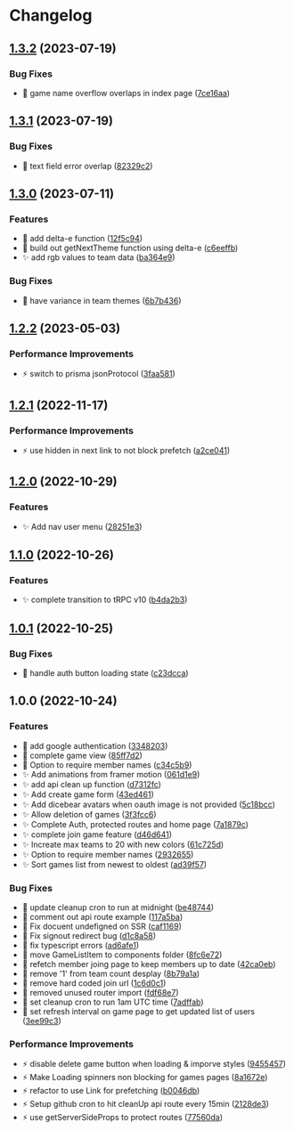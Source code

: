 # Changelog

## [1.3.2](https://github.com/jacobgad/teams/compare/v1.3.1...v1.3.2) (2023-07-19)


### Bug Fixes

* :lipstick: game name overflow overlaps in index page ([7ce16aa](https://github.com/jacobgad/teams/commit/7ce16aac02a753f294b5fe0fc758766534fb1362))

## [1.3.1](https://github.com/jacobgad/teams/compare/v1.3.0...v1.3.1) (2023-07-19)


### Bug Fixes

* :bug: text field error overlap ([82329c2](https://github.com/jacobgad/teams/commit/82329c20ee0f2b8335a6d5fd9e5f65cec0b2dc9f))

## [1.3.0](https://github.com/jacobgad/teams/compare/v1.2.2...v1.3.0) (2023-07-11)


### Features

* :construction: add delta-e function ([12f5c94](https://github.com/jacobgad/teams/commit/12f5c94f5bffea21623ed97f02fe79f174e3beb6))
* :construction: build out getNextTheme function using delta-e ([c6eeffb](https://github.com/jacobgad/teams/commit/c6eeffb33864436a80904429ce7d7c5592e18737))
* :sparkles: add rgb values to team data ([ba364e9](https://github.com/jacobgad/teams/commit/ba364e9b0042a3579e3d09bc7491aa966c442f4e))


### Bug Fixes

* :bug: have variance in team themes ([6b7b436](https://github.com/jacobgad/teams/commit/6b7b43683ddd9b54bfae1e040905b272b3f84d9b))

## [1.2.2](https://github.com/jacobgad/teams/compare/v1.2.1...v1.2.2) (2023-05-03)


### Performance Improvements

* :zap: switch to prisma jsonProtocol ([3faa581](https://github.com/jacobgad/teams/commit/3faa58174720f9c472af4650a097c0dd3721bce6))

## [1.2.1](https://github.com/jacobgad/teams/compare/v1.2.0...v1.2.1) (2022-11-17)


### Performance Improvements

* :zap: use hidden in next link to not block prefetch ([a2ce041](https://github.com/jacobgad/teams/commit/a2ce041751134cd93a7cef3ccc52c43e686ee663))

## [1.2.0](https://github.com/jacobgad/teams/compare/v1.1.0...v1.2.0) (2022-10-29)


### Features

* :sparkles: Add nav user menu ([28251e3](https://github.com/jacobgad/teams/commit/28251e36afa211da647ba1bf7f3ecc441eeeb955))

## [1.1.0](https://github.com/jacobgad/teams/compare/v1.0.1...v1.1.0) (2022-10-26)


### Features

* :sparkles: complete transition to tRPC v10 ([b4da2b3](https://github.com/jacobgad/teams/commit/b4da2b32abfe2cc26c67c8692b035377fbfaab0f))

## [1.0.1](https://github.com/jacobgad/teams/compare/v1.0.0...v1.0.1) (2022-10-25)


### Bug Fixes

* :bug: handle auth button loading state ([c23dcca](https://github.com/jacobgad/teams/commit/c23dcca09fcdeb882235960c25245075abd51aeb))

## 1.0.0 (2022-10-24)


### Features

* :construction: add google authentication ([3348203](https://github.com/jacobgad/teams/commit/334820320f0eefc5bee0414e33d4e93e808e846c))
* :construction: complete game view ([85ff7d2](https://github.com/jacobgad/teams/commit/85ff7d2baa7284aa63320e60d3d337ef91654623))
* :construction: Option to require member names ([c34c5b9](https://github.com/jacobgad/teams/commit/c34c5b9d55eaa381cdfbe4d2cfa69e92b7d3313a))
* :sparkles: Add animations from framer motion ([061d1e9](https://github.com/jacobgad/teams/commit/061d1e9a7a079776152a78f81dc9d2f734ebfa27))
* :sparkles: add api clean up function ([d7312fc](https://github.com/jacobgad/teams/commit/d7312fccb1a14ca67b24e93cfe9df2de1cab199e))
* :sparkles: Add create game form ([43ed461](https://github.com/jacobgad/teams/commit/43ed461527c2d87bae700e77a997fcafdc964f44))
* :sparkles: Add dicebear avatars when oauth image is not provided ([5c18bcc](https://github.com/jacobgad/teams/commit/5c18bcc6db11181911e2a636b65eee2ce4557ff3))
* :sparkles: Allow deletion of games ([3f3fcc6](https://github.com/jacobgad/teams/commit/3f3fcc6f10302b2e5af374806b1f3c9d64183e5d))
* :sparkles: Complete Auth, protected routes and home page ([7a1879c](https://github.com/jacobgad/teams/commit/7a1879c9fd1f54a7f7cf5a587e603eed68df8d81))
* :sparkles: complete join game feature ([d46d641](https://github.com/jacobgad/teams/commit/d46d641c0b23b21cba3832b22ccb049d1357b7a0))
* :sparkles: Increate max teams to 20 with new colors ([61c725d](https://github.com/jacobgad/teams/commit/61c725deb4b77b3850d00ffc8098472a201e51cf))
* :sparkles: Option to require member names ([2932655](https://github.com/jacobgad/teams/commit/293265552cff5d1fd356bda5f6a2c70f84490253))
* :sparkles: Sort games list from newest to oldest ([ad39f57](https://github.com/jacobgad/teams/commit/ad39f57c7d25b055f5ffdea417f248750d13e3dc))


### Bug Fixes

* :art: update cleanup cron to run at midnight ([be48744](https://github.com/jacobgad/teams/commit/be48744a72356a5196d0ac28461d080ae2c8236b))
* :bug: comment out api route example ([117a5ba](https://github.com/jacobgad/teams/commit/117a5ba3c9993274660accf4b785c6dfcf267518))
* :bug: Fix docuent undefigned on SSR ([caf1169](https://github.com/jacobgad/teams/commit/caf1169294b4f0f86d3952a209959c4811fdd4a9))
* :bug: Fix signout redirect bug ([d1c8a58](https://github.com/jacobgad/teams/commit/d1c8a58f36b8992681e7837fa8221c120c7a7825))
* :bug: fix typescript errors ([ad6afe1](https://github.com/jacobgad/teams/commit/ad6afe1c12250cad768ae00ac0054b8ba481e748))
* :bug: move GameListItem to components folder ([8fc6e72](https://github.com/jacobgad/teams/commit/8fc6e72ce2c0fe65aaaf7ead222ca69ac94827fc))
* :bug: refetch member joing page to keep members up to date ([42ca0eb](https://github.com/jacobgad/teams/commit/42ca0eb85351421ecbaab2922130709fae452930))
* :bug: remove '1' from team count desplay ([8b79a1a](https://github.com/jacobgad/teams/commit/8b79a1a8a074ed485d8bafc220b57448bcdf5c60))
* :bug: remove hard coded join url ([1c6d0c1](https://github.com/jacobgad/teams/commit/1c6d0c1ae5ad32258c4adcfca7a05d61bdc2d882))
* :bug: removed unused router import ([fdf68e7](https://github.com/jacobgad/teams/commit/fdf68e7ed1ac64313d31574aae733457112953af))
* :bug: set cleanup cron to run 1am UTC time ([7adffab](https://github.com/jacobgad/teams/commit/7adffab2799eca1f1d56a57453f3bffb69628f2e))
* :bug: set refresh interval on game page to get updated list of users ([3ee99c3](https://github.com/jacobgad/teams/commit/3ee99c3ec04b8f4b2d921cd9f3de0b6893b0cabe))


### Performance Improvements

* :zap: disable delete game button when loading & imporve styles ([9455457](https://github.com/jacobgad/teams/commit/9455457af9e196dd2e4966fc70390b2e64da45e6))
* :zap: Make Loading spinners non blocking for games pages ([8a1672e](https://github.com/jacobgad/teams/commit/8a1672eab0d1d1662db825703b83e3a1475c7075))
* :zap: refactor to use Link for prefetching ([b0046db](https://github.com/jacobgad/teams/commit/b0046db6d97bb4156421f9d5ac99d05922b8288c))
* :zap: Setup github cron to hit cleanUp api route every 15min ([2128de3](https://github.com/jacobgad/teams/commit/2128de3a25c1c0d4065b6ddbcaf53100a6eb54b0))
* :zap: use getServerSideProps to protect routes ([77560da](https://github.com/jacobgad/teams/commit/77560daf3cfc62cc6c5d7bf344219e1d494568b8))
